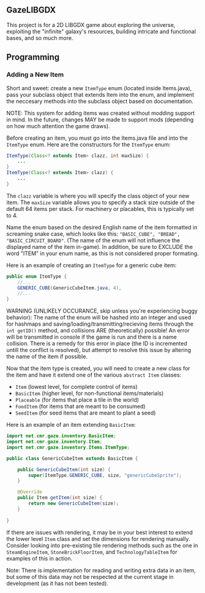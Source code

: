 ## GazeLIBGDX

This project is for a 2D LIBGDX game about exploring the universe, exploiting the "infinite" galaxy's resources, building intricate and functional bases, and so much more.

## Programming

### Adding a New Item

Short and sweet: create a new `ItemType` enum (located inside Items.java), pass your subclass object that extends Item into the enum, and implement the neccesary methods into the subclass object based on documentation.

NOTE: This system for adding items was created without modding support in mind. In the future, changes MAY be made to support mods (depending on how much attention the game draws).

Before creating an item, you must go into the Items.java file and into the `ItemType` enum. Here are the constructors for the `ItemType` enum:
```java
ItemType(Class<? extends Item> clazz, int maxSize) {
    ...
}
ItemType(Class<? extends Item> clazz) {
    ...
}
```
The `clazz` variable is where you will specify the class object of your new item. The `maxSize` variable allows you to specify a stack size outside of the default 64 items per stack. For machinery or placables, this is typically set to 4.

Name the enum based on the desired English name of the item formatted in screaming snake case, which looks like this: `"BASIC_CUBE", "BREAD", "BASIC_CIRCUIT_BOARD"`. (The name of the enum will not influence the displayed name of the item in-game). In addition, be sure to EXCLUDE the word "ITEM" in your enum name, as this is not considered proper formating.

Here is an example of creating an `ItemType` for a generic cube item:

```java
public enum ItemType {
    //...
    GENERIC_CUBE(GenericCubeItem.java, 4),
    //...
}
```

WARNING (UNLIKELY OCCURANCE, skip unless you're experiencing buggy behavior): The name of the enum will be hashed into an integer and used for hashmaps and saving/loading/transmitting/recieving items through the `int getID()` method, and collisions ARE (theoretically) possible! An error will be transmitted in console if the game is run and there is a name collision. There is a remedy for this error in place (the ID is incremented untill the conflict is resolved), but attempt to resolve this issue by altering the name of the item if possible.


Now that the item type is created, you will need to create a new class for the item and have it extend one of the various `abstract Item` classes:
- `Item` (lowest level, for complete control of items)
- `BasicItem` (higher level, for non-functional items/materials)
- `Placeable` (for items that place a tile in the world)
- `FoodItem` (for items that are meant to be consumed)
- `SeedItem` (for seed items that are meant to plant a seed)

Here is an example of an item extending `BasicItem`:

```java
import net.cmr.gaze.inventory.BasicItem;
import net.cmr.gaze.inventory.Item;
import net.cmr.gaze.inventory.Items.ItemType;

public class GenericCubeItem extends BasicItem {

    public GenericCubeItem(int size) {
        super(ItemType.GENERIC_CUBE, size, "genericCubeSprite");
    }

    @Override
    public Item getItem(int size) {
        return new GenericCubeItem(size);
    }
    
}
```

If there are issues with rendering, it may be in your best interest to extend the lower level `Item` class and set the dimensions for rendering manually. Consider looking into pre-existing tile rendering methods such as the one in `SteamEngineItem`, `StoneBrickFloorItem`, and `TechnologyTableItem` for examples of this in action.

Note: There is implementation for reading and writing extra data in an item, but some of this data may not be respected at the current stage in development (as it has not been tested).
